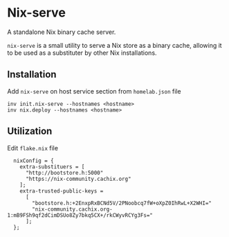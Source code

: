 # Nix-serve

A standalone Nix binary cache server.

`nix-serve` is a small utility to serve a Nix store as a binary cache, allowing it to be used as a substituter by other Nix installations.

## Installation

Add `nix-serve` on host service section from `homelab.json` file

```
inv init.nix-serve --hostnames <hostname>
inv nix.deploy --hostnames <hostname>
```

## Utilization

Edit `flake.nix` file

```
  nixConfig = {
    extra-substituers = [
      "http://bootstore.h:5000"
      "https://nix-community.cachix.org"
    ];
    extra-trusted-public-keys =
      [
        "bootstore.h:+2EnxpRxBCNd5V/2PNoobcq7fW+oXpZ0IhRwL+X2WHI="
        "nix-community.cachix.org-1:mB9FSh9qf2dCimDSUo8Zy7bkq5CX+/rkCWyvRCYg3Fs="
      ];
  };
```
